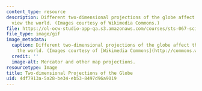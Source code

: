 ```yaml
---
content_type: resource
description: Different two-dimensional projections of the globe affect the way we
  view the world. (Images courtesy of Wikimedia Commons.)
file: https://ol-ocw-studio-app-qa.s3.amazonaws.com/courses/sts-067-scientific-visualization-across-disciplines-a-critical-introduction-spring-2005/4df7913a5a28be34eb538497d96a9019_sts-067s05.gif
file_type: image/gif
image_metadata:
  caption: Different two-dimensional projections of the globe affect the way we view
    the world. (Images courtesy of [Wikimedia Commons](http://commons.wikimedia.org/wiki/Main_Page).)
  credit: ''
  image-alt: Mercator and other map projections.
resourcetype: Image
title: Two-dimensional Projections of the Globe
uid: 4df7913a-5a28-be34-eb53-8497d96a9019
---
```


